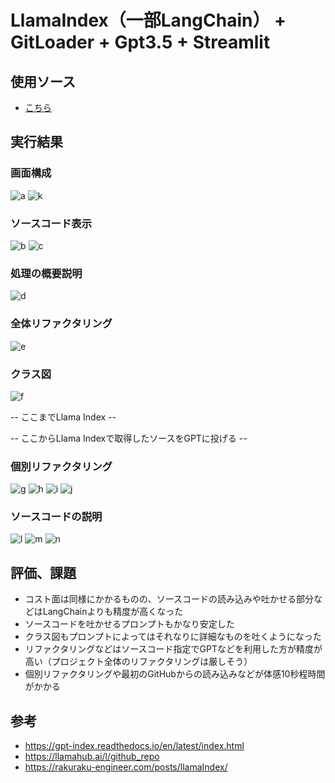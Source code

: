 # LlamaIndex（一部LangChain） + GitLoader + Gpt3.5 + Streamlit
## 使用ソース
* [こちら](./src/llama_index_git_ui.py)
## 実行結果
### 画面構成
![a](img/image.png)
![k](img/image-10.png)
### ソースコード表示
![b](img/image-1.png)
![c](img/image-2.png)
### 処理の概要説明
![d](img/image-3.png)
### 全体リファクタリング
![e](img/image-4.png)
### クラス図
![f](img/image-5.png)

-- ここまでLlama Index --

-- ここからLlama Indexで取得したソースをGPTに投げる --

### 個別リファクタリング
![g](img/image-6.png)
![h](img/image-7.png)
![i](img/image-8.png)
![j](img/image-9.png)
### ソースコードの説明
![l](img/image-11.png)
![m](img/image-12.png)
![n](img/image-13.png)
## 評価、課題
* コスト面は同様にかかるものの、ソースコードの読み込みや吐かせる部分などはLangChainよりも精度が高くなった
* ソースコードを吐かせるプロンプトもかなり安定した
* クラス図もプロンプトによってはそれなりに詳細なものを吐くようになった
* リファクタリングなどはソースコード指定でGPTなどを利用した方が精度が高い（プロジェクト全体のリファクタリングは厳しそう）
* 個別リファクタリングや最初のGitHubからの読み込みなどが体感10秒程時間がかかる
## 参考
* https://gpt-index.readthedocs.io/en/latest/index.html
* https://llamahub.ai/l/github_repo
* https://rakuraku-engineer.com/posts/llamaIndex/
